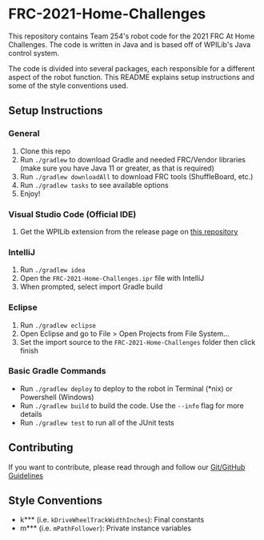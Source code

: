 # FRC-2021-Home-Challenges
This repository contains Team 254's robot code for the 2021 FRC At Home Challenges. The code is written in Java and is based off of WPILib's Java control system.

The code is divided into several packages, each responsible for a different aspect of the robot function. This README explains setup instructions and some of the style conventions used.

## Setup Instructions

### General
1. Clone this repo
1. Run `./gradlew` to download Gradle and needed FRC/Vendor libraries (make sure you have Java 11 or greater, as that is required)
1. Run `./gradlew downloadAll` to download FRC tools (ShuffleBoard, etc.)
1. Run `./gradlew tasks` to see available options
1. Enjoy!

### Visual Studio Code (Official IDE)
1. Get the WPILib extension from the release page on [this repository](https://github.com/wpilibsuite/allwpilib/releases/latest)

### IntelliJ
1. Run `./gradlew idea`
1. Open the `FRC-2021-Home-Challenges.ipr` file with IntelliJ
1. When prompted, select import Gradle build

### Eclipse
1. Run `./gradlew eclipse`
1. Open Eclipse and go to File > Open Projects from File System...
1. Set the import source to the `FRC-2021-Home-Challenges` folder then click finish

### Basic Gradle Commands
* Run `./gradlew deploy` to deploy to the robot in Terminal (*nix) or Powershell (Windows)
* Run `./gradlew build` to build the code.  Use the `--info` flag for more details
* Run `./gradlew test` to run all of the JUnit tests

## Contributing
If you want to contribute, please read through and follow our [Git/GitHub Guidelines](https://docs.google.com/document/d/1J28QKWhNm66jvtzVdcwjz8Gw_wemK2HUTICXWQfJ9HU/edit?usp=sharing)
	
## Style Conventions
- k*** (i.e. `kDriveWheelTrackWidthInches`): Final constants
- m*** (i.e. `mPathFollower`): Private instance variables